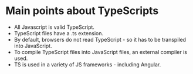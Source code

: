 # Main points about TypeScripts

* All Javascript is valid TypeScript.
* TypeScript files have a .ts extension.
* By default, browsers do not read TypeScript - so it has to be transpiled into JavaScript.
* To compile TypeScript files into JavaScript files, an external compiler is used.
* TS is used in a variety of JS frameworks - including Angular.
